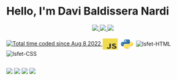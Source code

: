 # Hello, I'm Davi Baldissera Nardi
<div align="center">
  <a href="https://github-readme-stats.vercel.app/api?username=BN0640"><img height="150em" src="https://github-readme-stats.vercel.app/api?username=BN0640&show_icons=true&include_all_commits=true&count_private=true&title_color=00e7ff&icon_color=00e7ff&text_color=9f9f9f&bg_color=000"/>
    
  <img height="150em" src="https://github-readme-stats.vercel.app/api/top-langs/?username=BN0640&langs_count=10&layout=compact&title_color=00e7ff&text_color=00e7ff&bg_color=000"/>
    
  <img height="150" src="https://github-readme-streak-stats.herokuapp.com/?user=IsfetShen&theme=black-ice&mode=weekly&background=000000">
</div>
 
<div style="display: inline_block"><br>
  <a href="https://wakatime.com/@02e03940-943c-4671-9eeb-11e081ae8380"><img src="https://wakatime.com/badge/user/02e03940-943c-4671-9eeb-11e081ae8380.svg" alt="Total time coded since Aug 8 2022"/>
  </a>
    <img align="center" alt="Isfet-Js" height="30" width="40" src="https://raw.githubusercontent.com/devicons/devicon/master/icons/javascript/javascript-original.svg">
    <img align="center" alt="Isfet-Python" height="30" width="40" src="https://raw.githubusercontent.com/devicons/devicon/master/icons/python/python-original.svg">
    <img align="center" alt="Isfet-HTML" height="30" width="40" src="https://cdn.jsdelivr.net/gh/devicons/devicon/icons/html5/html5-original.svg">
    <img align="center" alt="Isfet-CSS" height="40" width="30"src="https://cdn.graphacademy.neo4j.com/assets/img/courses/badges/app-nodejs.svg">
</div>

##
    
<div>
  <a href="mailto:wilsonunderline@outook.com/"><img src="https://img.shields.io/badge/Microsoft_Outlook-0078D4?style=for-the-badge&logo=microsoft-outlook&logoColor=white"></a>
  <a href="https://linktr.ee/wilso_muller"><img src="https://img.shields.io/badge/linktree-39E09B?style=for-the-badge&logo=linktree&logoColor=white"></a>
  <a href="https://discord.gg/8NPhGt7S"><img src="https://img.shields.io/badge/Discord-7289DA?style=for-the-badge&logo=discord&logoColor=white"></a>
  <a href="https://www.linkedin.com/in/wilson-m%C3%BCller-a0165a227/" target="_blank"><img src="https://img.shields.io/badge/-LinkedIn-%230077B5?style=for-the-badge&logo=linkedin&logoColor=white">
  </a> 

